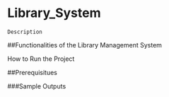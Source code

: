 # Library_System

`Description`

##Functionalities of the Library Management System

How to Run the Project

##Prerequisitues

###Sample Outputs

